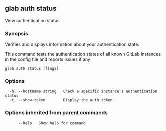 ## glab auth status

View authentication status

### Synopsis

Verifies and displays information about your authentication state.

This command tests the authentication states of all known GitLab instances in the config file and reports issues if any


```
glab auth status [flags]
```

### Options

```
  -h, --hostname string   Check a specific instance's authentication status
  -t, --show-token        Display the auth token
```

### Options inherited from parent commands

```
      --help   Show help for command
```

